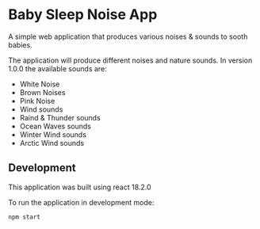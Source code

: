 # Baby Sleep Noise App

A simple web application that produces various noises & sounds to sooth babies.

The application will produce different noises and nature sounds. 
In version 1.0.0 the available sounds are:

- White Noise
- Brown Noises
- Pink Noise
- Wind sounds
- Raind & Thunder sounds
- Ocean Waves sounds
- Winter Wind sounds
- Arctic Wind sounds

## Development

This application was built using react 18.2.0

To run the application in development mode:

<code>npm start</code>
